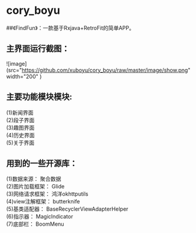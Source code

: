 # cory_boyu
##《FindFun》：一款基于Rxjava+RetroFit的简单APP。

## 主界面运行截图：
![image](src="https://github.com/xuboyu/cory_boyu/raw/master/image/show.png" width="200" )  

## 主要功能模块模块:
(1)新闻界面<br>
(2)段子界面<br>
(3)趣图界面<br>
(4)历史界面<br>
(5)关于界面<br>

## 用到的一些开源库：
(1)数据来源： 聚合数据<br>
(2)图片加载框架： Glide<br>
(3)网络请求框架： 鸿洋okhttputils<br>
(4)view注解框架： butterknife<br>
(5)基类适配器： BaseRecyclerViewAdapterHelper<br>
(6)指示器： MagicIndicator<br>
(7)底部栏： BoomMenu<br>
